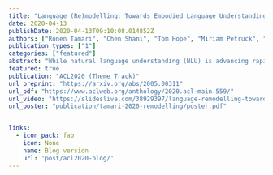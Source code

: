 ```yaml
---
title: "Language (Re)modelling: Towards Embodied Language Understanding"
date: 2020-04-13
publishDate: 2020-04-13T09:10:08.014852Z
authors: ["Ronen Tamari", "Chen Shani", "Tom Hope", "Miriam Petruck", "Omri Abend", "Dafna Shahaf"]
publication_types: ["1"]
categories: ["featured"]
abstract: "While natural language understanding (NLU) is advancing rapidly, today's technology differs from human-like language understanding in fundamental ways, notably in its inferior efficiency, interpretability, and generalization. This work proposes an approach to representation and learning based on the tenets of embodied cognitive linguistics (ECL). According to ECL, natural language is inherently executable (like programming languages), driven by mental simulation and metaphoric mappings over hierarchical compositions of structures and schemata learned through embodied interaction. This position paper argues that the use of grounding by metaphoric inference and simulation will greatly benefit NLU systems,  and proposes a system architecture along with a roadmap towards realizing this vision."
featured: true
publication: "ACL2020 (Theme Track)"
url_preprint: "https://arxiv.org/abs/2005.00311"
url_pdf: "https://www.aclweb.org/anthology/2020.acl-main.559/"
url_video: "https://slideslive.com/38929397/language-remodelling-towards-embodied-language-understanding"
url_poster: "publication/tamari-2020-remodelling/poster.pdf"


links:
  - icon_pack: fab
    icon: None
    name: Blog version
    url: 'post/acl2020-blog/'
---
```

